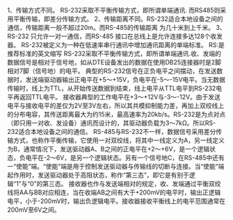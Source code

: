 1、传输方式不同。 RS-232采取不平衡传输方式，即所谓单端通讯. 而RS485则采用平衡传输，即差分传输方式。
2、传输距离不同。RS-232适合本地设备之间的通信，传输距离一般不超过20m。而RS-485的传输距离
为几十米到上千米。
3、RS-232 只允许一对一通信，而RS-485 接口在总线上是允许连接多达128个收发器。
RS-232被定义为一种在低速率串行通讯中增加通讯距离的单端标准。
RS:是推荐标准的英文缩写
RS-232采取不平衡传输方式，即所谓单端通讯.收、发端的数据信号是相对于信号地，如从DTE设备发出的数据在使用DB25连接器时是2脚相对7脚（信号地）的电平。
典型的RS-232信号在正负电平之间摆动，在发送数据时，发送端驱动器输出正电平在+5～+15V，负电平在-5～-15V电平。当无数据传输时，线上为TTL，从开始传送数据到结束，线上电平从TTL电平到RS-232电平再返回TTL电平。
接收器典型的工作电平在+3～+12V与-3～-12V。由于发送电平与接收电平的差仅为2V至3V左右，所以其共模抑制能力差，再加上双绞线上的分布电容，其传送距离最大为约15米，最高速率为20kb/s。RS-232是为点对点（即只用一对收、发设备）通讯而设计的，其驱动器负载为3～7kΩ。所以RS-232适合本地设备之间的通信。
RS-485与RS-232不一样，数据信号采用差分传输方式，也称作平衡传输，它使用一对双绞线，将其中一线定义为A，另一线定义为B，通常情况下，发送驱动器A、B之间的正电平在+2～+6V，是一个逻辑状态，负电平在-2～6V，是另一个逻辑状态。另有一个信号地C，在RS-485中还有一“使能”端。“使能”端是用于控制发送驱动器与传输线的切断与连接。当“使能”端起作用时，发送驱动器处于高阻状态，称作“第三态”，即它是有别于逻辑“1”与“0”的第三态。 接收器也作与发送端相对的规定，收、发端通过平衡双绞线将AA与BB对应相连，当在收端AB之间有大于+200mV的电平时，输出正逻辑电平，小于-200mV时，输出负逻辑电平。接收器接收平衡线上的电平范围通常在200mV至6V之间。
